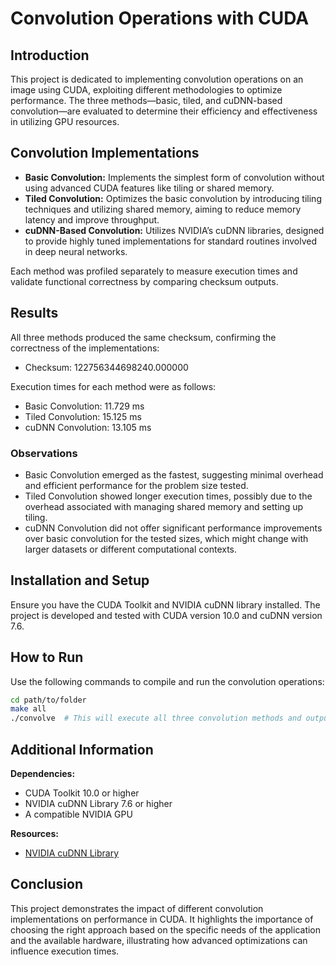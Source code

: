 # Convolution Operations with CUDA

## Introduction
This project is dedicated to implementing convolution operations on an image using CUDA, exploiting different methodologies to optimize performance. The three methods—basic, tiled, and cuDNN-based convolution—are evaluated to determine their efficiency and effectiveness in utilizing GPU resources.

## Convolution Implementations
- **Basic Convolution:** Implements the simplest form of convolution without using advanced CUDA features like tiling or shared memory.
- **Tiled Convolution:** Optimizes the basic convolution by introducing tiling techniques and utilizing shared memory, aiming to reduce memory latency and improve throughput.
- **cuDNN-Based Convolution:** Utilizes NVIDIA’s cuDNN libraries, designed to provide highly tuned implementations for standard routines involved in deep neural networks.

Each method was profiled separately to measure execution times and validate functional correctness by comparing checksum outputs.

## Results
All three methods produced the same checksum, confirming the correctness of the implementations:

- Checksum: 122756344698240.000000

Execution times for each method were as follows:

- Basic Convolution: 11.729 ms
- Tiled Convolution: 15.125 ms
- cuDNN Convolution: 13.105 ms

### Observations
- Basic Convolution emerged as the fastest, suggesting minimal overhead and efficient performance for the problem size tested.
- Tiled Convolution showed longer execution times, possibly due to the overhead associated with managing shared memory and setting up tiling.
- cuDNN Convolution did not offer significant performance improvements over basic convolution for the tested sizes, which might change with larger datasets or different computational contexts.

## Installation and Setup
Ensure you have the CUDA Toolkit and NVIDIA cuDNN library installed. The project is developed and tested with CUDA version 10.0 and cuDNN version 7.6.

## How to Run
Use the following commands to compile and run the convolution operations:

```bash
cd path/to/folder
make all
./convolve  # This will execute all three convolution methods and output the results
```
## Additional Information
**Dependencies:**
- CUDA Toolkit 10.0 or higher
- NVIDIA cuDNN Library 7.6 or higher
- A compatible NVIDIA GPU

**Resources:**
- [NVIDIA cuDNN Library](https://developer.nvidia.com/cudnn)

## Conclusion
This project demonstrates the impact of different convolution implementations on performance in CUDA. It highlights the importance of choosing the right approach based on the specific needs of the application and the available hardware, illustrating how advanced optimizations can influence execution times.


